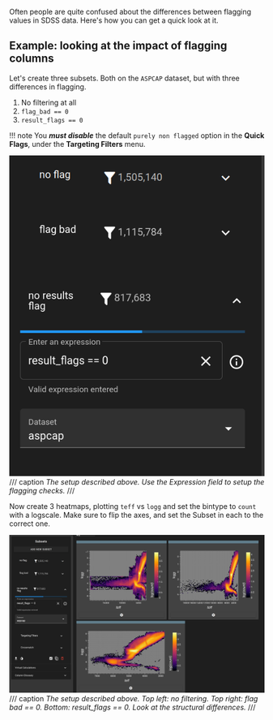 Often people are quite confused about the differences between flagging values in SDSS data. Here's how you can get a quick look at it.

## Example: looking at the impact of flagging columns

Let's create three subsets. Both on the `ASPCAP` dataset, but with three differences in flagging.

1. No filtering at all
2. `flag_bad == 0`
3. `result_flags == 0`

!!! note
    You ***must disable*** the default `purely non flagged` option in the **Quick Flags**, under the **Targeting Filters** menu.


![setup](../assets/flags_subset_setup.png)
/// caption
*The setup described above. Use the Expression field to setup the flagging checks.*
///

Now create 3 heatmaps, plotting `teff` vs `logg` and set the bintype to `count` with a logscale. Make sure to flip the axes, and set the Subset in each to the correct one.


![plots](../assets/flags_plots.png)
/// caption
*The setup described above. Top left: no filtering. Top right: flag bad == 0. Bottom: result_flags == 0. Look at the structural differences.*
///

